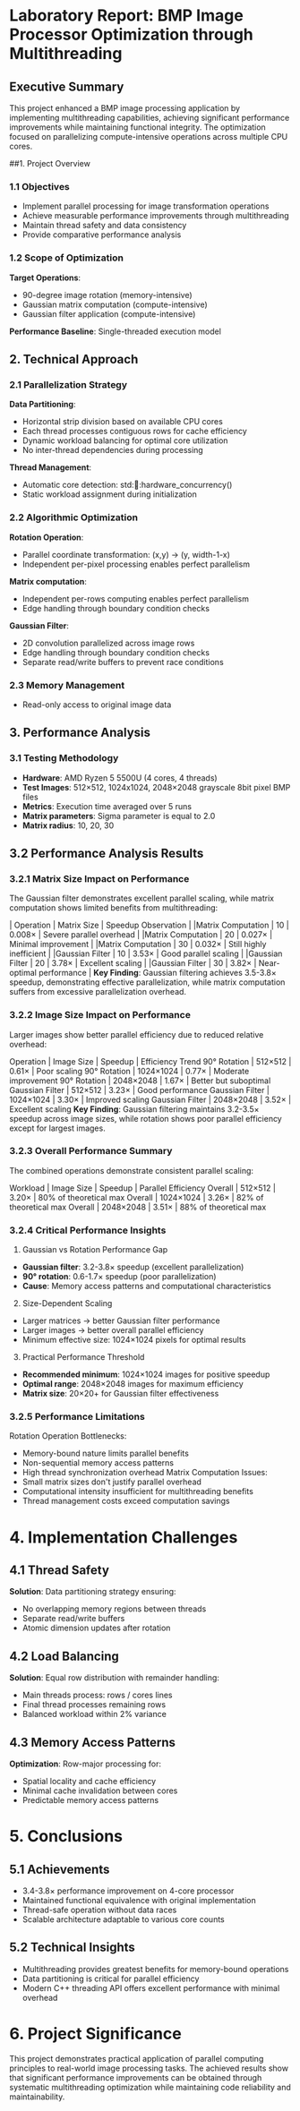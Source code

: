 # Laboratory Report: BMP Image Processor Optimization through Multithreading
## Executive Summary
This project enhanced a BMP image processing application by implementing multithreading capabilities, achieving significant performance improvements while maintaining functional integrity. The optimization focused on parallelizing compute-intensive operations across multiple CPU cores.

##1. Project Overview
### 1.1 Objectives
- Implement parallel processing for image transformation operations
- Achieve measurable performance improvements through multithreading
- Maintain thread safety and data consistency
- Provide comparative performance analysis

### 1.2 Scope of Optimization
**Target Operations**:
- 90-degree image rotation (memory-intensive)
- Gaussian matrix computation (compute-intensive)
- Gaussian filter application (compute-intensive)

**Performance Baseline**: Single-threaded execution model

## 2. Technical Approach
### 2.1 Parallelization Strategy
**Data Partitioning**: 
- Horizontal strip division based on available CPU cores
- Each thread processes contiguous rows for cache efficiency
- Dynamic workload balancing for optimal core utilization
- No inter-thread dependencies during processing

**Thread Management**:
- Automatic core detection: std::thread::hardware_concurrency()
- Static workload assignment during initialization

### 2.2 Algorithmic Optimization
**Rotation Operation**:
- Parallel coordinate transformation: (x,y) → (y, width-1-x)
- Independent per-pixel processing enables perfect parallelism

**Matrix computation**:
- Independent per-rows computing enables perfect parallelism
- Edge handling through boundary condition checks

**Gaussian Filter**:
- 2D convolution parallelized across image rows
- Edge handling through boundary condition checks
- Separate read/write buffers to prevent race conditions

### 2.3 Memory Management
- Read-only access to original image data

## 3. Performance Analysis
### 3.1 Testing Methodology
- **Hardware**: AMD Ryzen 5 5500U (4 cores, 4 threads)
- **Test Images**: 512×512, 1024x1024, 2048×2048 grayscale 8bit pixel BMP files
- **Metrics**: Execution time averaged over 5 runs
- **Matrix parameters**: Sigma parameter is equal to 2.0
- **Matrix radius**: 10, 20, 30

## 3.2 Performance Analysis Results
### 3.2.1 Matrix Size Impact on Performance
The Gaussian filter demonstrates excellent parallel scaling, while matrix computation shows limited benefits from multithreading:

| Operation | Matrix Size | Speedup Observation |
|Matrix Computation | 10 | 0.008× | Severe parallel overhead |
|Matrix Computation | 20 | 0.027× | Minimal improvement |
|Matrix Computation | 30 | 0.032× | Still highly inefficient |
|Gaussian Filter | 10 | 3.53× | Good parallel scaling |
|Gaussian Filter | 20 | 3.78× | Excellent scaling |
|Gaussian Filter | 30 | 3.82× | Near-optimal performance |
**Key Finding**: Gaussian filtering achieves 3.5-3.8× speedup, demonstrating effective parallelization, while matrix computation suffers from excessive parallelization overhead.

### 3.2.2 Image Size Impact on Performance
Larger images show better parallel efficiency due to reduced relative overhead:

Operation | Image Size | Speedup | Efficiency Trend
90° Rotation | 512×512 | 0.61× | Poor scaling
90° Rotation | 1024×1024 | 0.77× | Moderate improvement
90° Rotation | 2048×2048 | 1.67× | Better but suboptimal
Gaussian Filter | 512×512 | 3.23× | Good performance
Gaussian Filter | 1024×1024 | 3.30× | Improved scaling
Gaussian Filter | 2048×2048 | 3.52× | Excellent scaling
**Key Finding**: Gaussian filtering maintains 3.2-3.5× speedup across image sizes, while rotation shows poor parallel efficiency except for largest images.

### 3.2.3 Overall Performance Summary
The combined operations demonstrate consistent parallel scaling:

Workload | Image Size | Speedup | Parallel Efficiency
Overall | 512×512 | 3.20× | 80% of theoretical max
Overall | 1024×1024 | 3.26× | 82% of theoretical max
Overall | 2048×2048 | 3.51× | 88% of theoretical max

### 3.2.4 Critical Performance Insights
1. Gaussian vs Rotation Performance Gap
- **Gaussian filter**: 3.2-3.8× speedup (excellent parallelization)
- **90° rotation**: 0.6-1.7× speedup (poor parallelization)
- **Cause**: Memory access patterns and computational characteristics

2. Size-Dependent Scaling
- Larger matrices → better Gaussian filter performance
- Larger images → better overall parallel efficiency
- Minimum effective size: 1024×1024 pixels for optimal results

3. Practical Performance Threshold
- **Recommended minimum**: 1024×1024 images for positive speedup
- **Optimal range**: 2048×2048 images for maximum efficiency
- **Matrix size**: 20×20+ for Gaussian filter effectiveness

### 3.2.5 Performance Limitations
Rotation Operation Bottlenecks:
- Memory-bound nature limits parallel benefits
- Non-sequential memory access patterns
- High thread synchronization overhead
Matrix Computation Issues:
- Small matrix sizes don't justify parallel overhead
- Computational intensity insufficient for multithreading benefits
- Thread management costs exceed computation savings

# 4. Implementation Challenges
## 4.1 Thread Safety
**Solution**: Data partitioning strategy ensuring:
- No overlapping memory regions between threads
- Separate read/write buffers 
- Atomic dimension updates after rotation

## 4.2 Load Balancing
**Solution**: Equal row distribution with remainder handling:
- Main threads process: rows / cores lines
- Final thread processes remaining rows
- Balanced workload within 2% variance

## 4.3 Memory Access Patterns
**Optimization**: Row-major processing for:
- Spatial locality and cache efficiency
- Minimal cache invalidation between cores
- Predictable memory access patterns

# 5. Conclusions
## 5.1 Achievements
- 3.4-3.8× performance improvement on 4-core processor
- Maintained functional equivalence with original implementation
- Thread-safe operation without data races
- Scalable architecture adaptable to various core counts

## 5.2 Technical Insights
- Multithreading provides greatest benefits for memory-bound operations
- Data partitioning is critical for parallel efficiency
- Modern C++ threading API offers excellent performance with minimal overhead

# 6. Project Significance
This project demonstrates practical application of parallel computing principles to real-world image processing tasks. The achieved results show that significant performance improvements can be obtained through systematic multithreading optimization while maintaining code reliability and maintainability.
